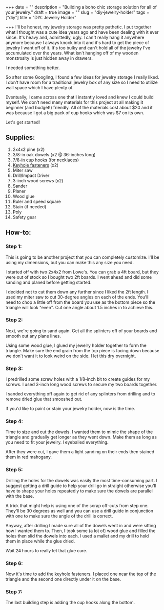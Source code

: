 +++
date = ""
description = "Building a boho chic storage solution for all of your jewelry."
draft = true
image = ""
slug = "diy-jewelry-holder"
tags = ["diy"]
title = "DIY: Jewelry Holder"

+++
I'll be honest, my jewelry storage was pretty pathetic. I put together what I thought was a cute idea years ago and have been dealing with it ever since. It's heavy and, admittedly, ugly. I can't really hang it anywhere anymore because I always knock into it and it's hard to get the piece of jewelry I want off of it. It's too bulky and can't hold all of the jewelry I've accumulated over the years. What isn't hanging off of my wooden monstrosity is just hidden away in drawers.

I needed something better.

So after some Googling, I found a few ideas for jewelry storage I really liked. I don't have room for a traditional jewelry box of any size so I need to utilize wall space which I have plenty of.

Eventually, I came across one that I instantly loved and knew I could build myself. We don't need many materials for this project at all making it beginner (and budget!) friendly. All of the materials cost about $20 and it was because I got a big pack of cup hooks which was $7 on its own.

Let's get started!

## Supplies:

 1. 2x4x2 pine (x2)
 2. 3/8-in oak dowels (x2 @ 36-inches long)
 3. [7/8-in cup hooks](https://amzn.to/3Iu8Gv1) (for necklaces)
 4. [Keyhole fasteners](https://amzn.to/3k0qSDd) (x2)
 5. Miter saw
 6. Drill/Impact Driver
 7. 3-inch wood screws (x2)
 8. Sander
 9. Planer
10. Wood glue
11. Ruler and speed square
12. Stain (if needed)
13. Poly
14. Safety gear

## How-to:

### Step 1:

This is going to be another project that you can completely customize. I'll be using my dimensions, but you can make this any size you need.

I started off with two 2x4x2 from Lowe's. You can grab a 4ft board, but they were out of stock so I bought two 2ft boards. I went ahead and did some sanding and planed before getting started.

I decided not to cut them down any further since I liked the 2ft length. I used my miter saw to cut 30-degree angles on each of the ends. You'll need to chop a little off from the board you use as the bottom piece so the triangle will look "even". Cut one angle about 1.5 inches in to achieve this.

### Step 2:

Next, we're going to sand again. Get all the splinters off of your boards and smooth out any plane lines.

Using some wood glue, I glued my jewelry holder together to form the triangle. Make sure the end grain from the top piece is facing down because we don't want it to look weird on the side. I let this dry overnight.

### Step 3:

I predrilled some screw holes with a 1/8-inch bit to create guides for my screws. I used 3-inch long wood screws to secure my two boards together.

I sanded everything off again to get rid of any splinters from drilling and to remove dried glue that smooshed out.

If you'd like to paint or stain your jewelry holder, now is the time.

### Step 4:

Time to size and cut the dowels. I wanted them to mimic the shape of the triangle and gradually get longer as they went down. Make them as long as you need to fit your jewelry. I eyeballed everything.

After they were cut, I gave them a light sanding on their ends then stained them in red mahogany.

### Step 5:

Drilling the holes for the dowels was easily the most time-consuming part. I suggest getting a drill guide to help your drill go in straight otherwise you'll have to shape your holes repeatedly to make sure the dowels are parallel with the base.

A trick that might help is using one of the scrap off-cuts from step one. They'll be 30 degrees as well and you can use a drill guide in conjunction with one to make sure the angle of the drill is correct.

Anyway, after drilling I made sure all of the dowels went in and were sitting how I wanted them to. Then, I took some (a lot of) wood glue and filled the holes then slid the dowels into each. I used a mallet and my drill to hold them in place while the glue dried.

Wait 24 hours to really let that glue cure.

### Step 6:

Now it's time to add the keyhole fasteners. I placed one near the top of the triangle and the second one directly under it on the base.

### Step 7:

The last building step is adding the cup hooks along the bottom.